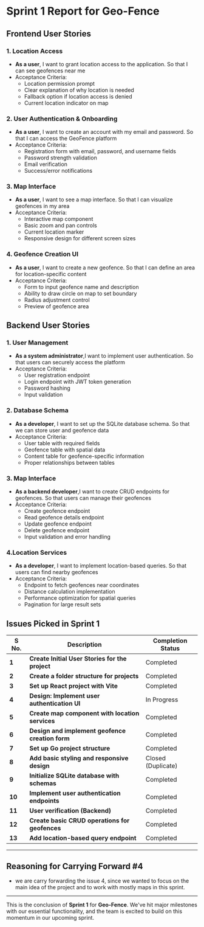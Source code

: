 
# Sprint 1 Report for Geo-Fence

## **Frontend User Stories**

### **1. Location Access**
- **As a user**, I want to grant location access to the application. So that I can see geofences near me
- Acceptance Criteria:
  * Location permission prompt
  * Clear explanation of why location is needed
  * Fallback option if location access is denied
  * Current location indicator on map

### **2. User Authentication & Onboarding**
- **As a user**, I want to create an account with my email and password. So that I can access the GeoFence platform
- Acceptance Criteria:
  * Registration form with email, password, and username fields
  * Password strength validation
  * Email verification
  * Success/error notifications

### **3. Map Interface**
- **As a user**, I want to see a map interface. So that I can visualize geofences in my area
- Acceptance Criteria:
  * Interactive map component
  * Basic zoom and pan controls
  * Current location marker
  * Responsive design for different screen sizes

### **4. Geofence Creation UI**
- **As a user**, I want to create a new geofence. So that I can define an area for location-specific content
- Acceptance Criteria:
  * Form to input geofence name and description
  * Ability to draw circle on map to set boundary
  * Radius adjustment control
  * Preview of geofence area

## **Backend User Stories**

### **1. User Management**
- **As a  system administrator**,I want to implement user authentication. So that users can securely access the platform
- Acceptance Criteria:
  * User registration endpoint
  * Login endpoint with JWT token generation
  * Password hashing
  * Input validation

### **2. Database Schema**
- **As a developer**, I want to set up the SQLite database schema. So that we can store user and geofence data
- Acceptance Criteria:
  * User table with required fields
  * Geofence table with spatial data
  * Content table for geofence-specific information
  * Proper relationships between tables

### **3. Map Interface**
- **As a backend developer**,I want to create CRUD endpoints for geofences. So that users can manage their geofences
- Acceptance Criteria:
  * Create geofence endpoint
  * Read geofence details endpoint
  * Update geofence endpoint
  * Delete geofence endpoint
  * Input validation and error handling

### **4.Location Services**
- **As a developer**, I want to implement location-based queries. So that users can find nearby geofences
- Acceptance Criteria:
  * Endpoint to fetch geofences near coordinates
  * Distance calculation implementation
  * Performance optimization for spatial queries
  * Pagination for large result sets


## **Issues Picked in Sprint 1**

| **S No.** | **Description**                                                         | **Completion Status**     |
|----------------|-------------------------------------------------------------------------|---------------------------|
| **1**          | **Create Initial User Stories for the project**                         | Completed                 |
| **2**          | **Create a folder structure for projects**                               | Completed                 |
| **3**          | **Set up React project with Vite**                                       | Completed                 |
| **4**         | **Design: Implement user authentication UI**                              | In Progress                |
| **5**          | **Create map component with location services**                          | Completed                 |
| **6**          | **Design and implement geofence creation form**                          | Completed                 |
| **7**          | **Set up Go project structure**                                          | Completed                 |
| **8**          | **Add basic styling and responsive design**                              | Closed (Duplicate)        |
| **9**         | **Initialize SQLite database with schemas**                               | Completed                 |
| **10**         | **Implement user authentication endpoints**                              | Completed                 |
| **11**         | **User verification (Backend)**                                         | Completed                 |
| **12**         | **Create basic CRUD operations for geofences**                          | Completed                 |
| **13**         | **Add location-based query endpoint**                                   | Completed                 |

---

## **Reasoning for Carrying Forward #4**

- we are carry forwarding the issue 4, since we wanted to focus on the main idea of the project and to work with mostly maps in this sprint.

---

This is the conclusion of **Sprint 1** for **Geo-Fence**. We've hit major milestones with our essential functionality, and the team is excited to build on this momentum in our upcoming sprint.
